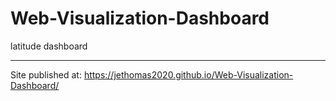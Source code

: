 # Web-Visualization-Dashboard
latitude dashboard

-------
Site published at: https://jethomas2020.github.io/Web-Visualization-Dashboard/
